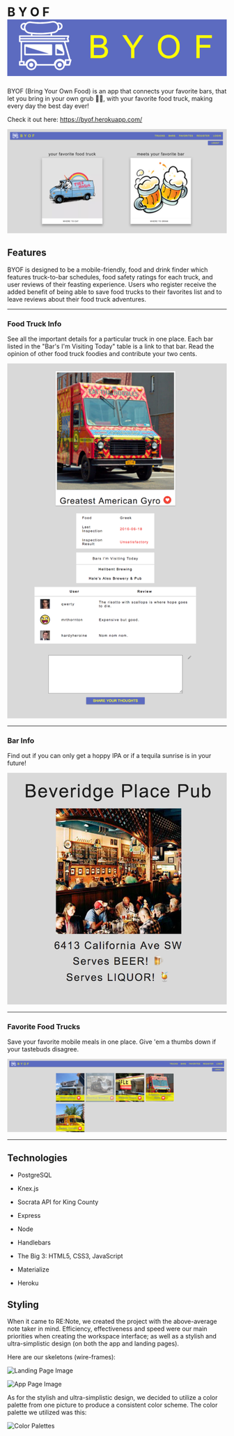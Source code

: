 # B Y O F ![](/public/md-media/byof-logo.png)

BYOF (Bring Your Own Food) is an app that connects your favorite bars, that let you bring in your own grub 👍🏼, with your favorite food truck, making every day the best day ever!

Check it out here: https://byof.herokuapp.com/

![](/public/md-media/home-page.png)

## Features
BYOF is designed to be a mobile-friendly, food and drink finder which features truck-to-bar schedules, food safety ratings for each truck, and user reviews of their feasting experience. Users who register receive the added benefit of being able to save food trucks to their favorites list and to leave reviews about their food truck adventures.

------

### Food Truck Info
See all the important details for a particular truck in one place.  Each bar listed in the "Bar's I'm Visiting Today" table is a link to that bar. Read the opinion of other food truck foodies and contribute your two cents.

![](/public/md-media/food-truck-info.png)

------

### Bar Info
Find out if you can only get a hoppy IPA or if a tequila sunrise is in your future!

![](/public/md-media/bar-info.png)

------

### Favorite Food Trucks
Save your favorite mobile meals in one place. Give 'em a thumbs down if your tastebuds disagree.

![](/public/md-media/food-truck-favorites.png)

------

## Technologies

* PostgreSQL
* Knex.js
* Socrata API for King County

* Express
* Node
* Handlebars

* The Big 3: HTML5, CSS3, JavaScript
* Materialize
* Heroku

## Styling

When it came to RE:Note, we created the project with the above-average note taker in mind. Efficiency, effectiveness and speed were our main priorities when creating the workspace interface; as well as a stylish and ultra-simplistic design (on both the app and landing pages).

Here are our skeletons (wire-frames):

![Landing Page Image](http://i.imgur.com/07rRNM7.jpg)

![App Page Image](http://i.imgur.com/dmdXw7o.jpg)

As for the stylish and ultra-simplistic design, we decided to utilize a color palette from one picture to produce a consistent color scheme. The color palette we utilized was this:

![Color Palettes](https://slack-imgs.com/?c=1&url=https%3A%2F%2Fs-media-cache-ak0.pinimg.com%2F600x315%2F64%2F1b%2F64%2F641b64831a63aad2838f2b7853e4a246.jpg)
